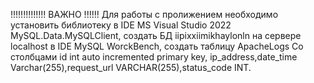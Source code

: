 !!!!!!!!!!!!!! ВАЖНО !!!!!!
Для работы с пролижением необходимо установить библиотеку в IDE MS Visual Studio 2022 MySQL.Data.MySQLClient, 
создать БД iipixxiimikhaylonln на сервере localhost в IDE MySQL WorckBench, 
создать таблицу ApacheLogs Со столбцами id int auto incremented primary key, ip_address,date_time Varchar(255),request_url VARCHAR(255),status_code INT.
